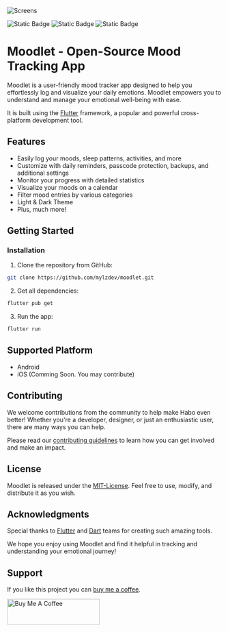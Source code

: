 ![Screens](https://fiverr-res.cloudinary.com/image/upload/f_auto,q_auto,t_portfolio_project_large/v1/attachments/project_item/attachment/719e6ae8d738b55967ea07a94edba7e1-1726149442401/Moodlet%20Thumbnail%201920.png)

![Static Badge](https://img.shields.io/badge/release_-v1.0.0-blue)
![Static Badge](https://img.shields.io/badge/license_-MIT-red)
![Static Badge](https://img.shields.io/badge/open_-source-cFpmZy)


# Moodlet - Open-Source Mood Tracking App

Moodlet is a user-friendly mood tracker app designed to help you 
effortlessly log and visualize your daily emotions. Moodlet empowers 
you to understand and manage your emotional well-being with ease.

It is built using the [Flutter](https://flutter.dev/) framework, a popular and powerful cross-platform development tool.

## Features

- Easily log your moods, sleep patterns, activities, and more
- Customize with daily reminders, passcode protection, backups, and additional settings
- Monitor your progress with detailed statistics
- Visualize your moods on a calendar
- Filter mood entries by various categories
- Light & Dark Theme
- Plus, much more!

## Getting Started

### Installation

1. Clone the repository from GitHub:

```bash
git clone https://github.com/mylzdev/moodlet.git
```

2. Get all dependencies:
```bash
flutter pub get
```

3. Run the app:

```bash
flutter run
```

## Supported Platform

- Android
- iOS (Comming Soon. You may contribute)

## Contributing

We welcome contributions from the community to help make Habo even better! Whether you're a developer, designer, or just an enthusiastic user, there are many ways you can help. 

Please read our [contributing guidelines](CONTRIBUTING.md) to learn how you can get involved and make an impact.

## License

Moodlet is released under the [MIT-License](LICENSE). Feel free to use, modify, and distribute it as you wish. 

## Acknowledgments

Special thanks to [Flutter](https://flutter.dev/) and [Dart](https://dart.dev/) teams for creating such amazing tools. 

We hope you enjoy using Moodlet and find it helpful in tracking and understanding your emotional journey!

## Support

If you like this project you can [buy me a coffee](https://buymeacoffee.com/bsemcmoralf).

<a href="https://buymeacoffee.com/bsemcmoralf" target="_blank"><img src="https://cdn.buymeacoffee.com/buttons/v2/default-yellow.png" alt="Buy Me A Coffee" style="height: 60px !important;width: 217px !important;" ></a>

